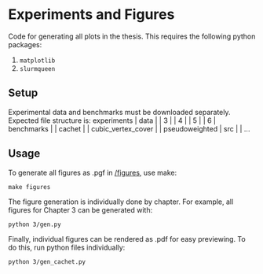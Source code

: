 # Experiments and Figures
Code for generating all plots in the thesis. This requires the following python packages:
1. `matplotlib`
2. `slurmqueen`

## Setup
Experimental data and benchmarks must be downloaded separately. Expected file structure is:
experiments
|  data
|  |  3
|  |  4
|  |  5
|  |  6
|  benchmarks
|  |  cachet
|  |  cubic_vertex_cover
|  |  pseudoweighted
|  src
|  |  ...

## Usage
To generate all figures as .pgf in [/figures](figures), use make:
```
make figures
```

The figure generation is individually done by chapter. For example, all figures for Chapter 3 can be generated with:
```
python 3/gen.py
```

Finally, individual figures can be rendered as .pdf for easy previewing. To do this, run python files individually:
```
python 3/gen_cachet.py
```
